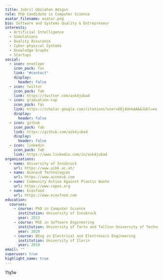 ```yaml
---
title: Jubril Gbolahan Adigun
role: PhD Candidate in Computer Science
avatar_filename: avatar.png
bio: Software and Systems Quality & Entrepreneur
interests:
  - Artificial Intelligence
  - Simulations
  - Quality Assurance
  - Cyber-physical Systems
  - Knowledge Graphs
  - Startups
social:
  - icon: envelope
    icon_pack: fas
    link: "#contact"
    display:
      header: false
  - icon: twitter
    icon_pack: fab
    link: https://twitter.com/ask4jubad
  - icon: graduation-cap
    icon_pack: fas
    link: https://scholar.google.com/citations?user=OEj4UnkAAAAJ&hl=en
    display:
      header: false
  - icon: github
    icon_pack: fab
    link: https://github.com/ask4jubad
    display:
      header: false
  - icon: linkedin
    icon_pack: fab
    link: https://www.linkedin.com/in/ask4jubad
organizations:
  - name: University of Innsbruck
    url: https://www.uibk.ac.at/
  - name: Ainnov8 Technologies
    url: https://www.ainnov8.com
  - name: Community Action Against Plastic Waste
    url: https://www.capws.org
  - name: Ecoxfood
    url: https://www.ecoxfood.com
education:
  courses:
    - course: PhD in Computer Science
      institution: University of Innsbruck
      year: 2023
    - course: MSE in Software Engineering
      institution: University of Tartu and Tallinn University of Technology
      year: 2020
    - course: BEng in Electrical and Electronics Engineering
      institution: University of Ilorin
      year: 2010
email: ""
superuser: true
highlight_name: true
---
```

1﻿1q1w